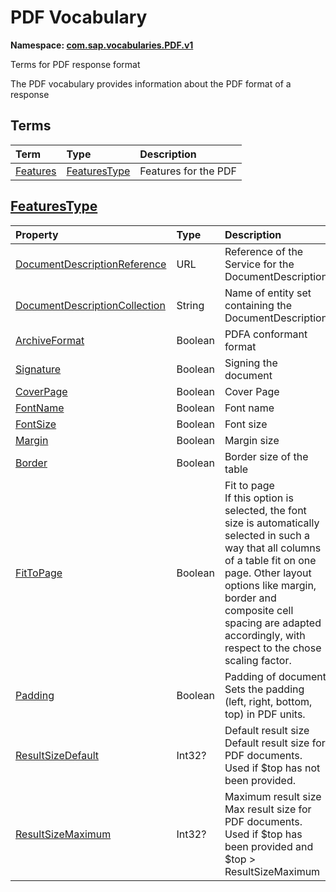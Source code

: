 # PDF Vocabulary
**Namespace: [com.sap.vocabularies.PDF.v1](PDF.xml)**

Terms for PDF response format

The PDF vocabulary provides information about the PDF format of a response


## Terms

Term|Type|Description
:---|:---|:----------
[Features](./PDF.xml#L38:~:text=<Term%20Name="-,Features,-")|[FeaturesType](#FeaturesType)|<a name="Features"></a>Features for the PDF

## <a name="FeaturesType"></a>[FeaturesType](./PDF.xml#L42:~:text=<ComplexType%20Name="-,FeaturesType,-")


Property|Type|Description
:-------|:---|:----------
[DocumentDescriptionReference](./PDF.xml#L43:~:text=<ComplexType%20Name="-,FeaturesType,-")|URL|Reference of the Service for the DocumentDescription
[DocumentDescriptionCollection](./PDF.xml#L47:~:text=<ComplexType%20Name="-,FeaturesType,-")|String|Name of entity set containing the DocumentDescription
[ArchiveFormat](./PDF.xml#L50:~:text=<ComplexType%20Name="-,FeaturesType,-")|Boolean|PDFA conformant format
[Signature](./PDF.xml#L53:~:text=<ComplexType%20Name="-,FeaturesType,-")|Boolean|Signing the document
[CoverPage](./PDF.xml#L56:~:text=<ComplexType%20Name="-,FeaturesType,-")|Boolean|Cover Page
[FontName](./PDF.xml#L59:~:text=<ComplexType%20Name="-,FeaturesType,-")|Boolean|Font name
[FontSize](./PDF.xml#L62:~:text=<ComplexType%20Name="-,FeaturesType,-")|Boolean|Font size
[Margin](./PDF.xml#L65:~:text=<ComplexType%20Name="-,FeaturesType,-")|Boolean|Margin size
[Border](./PDF.xml#L68:~:text=<ComplexType%20Name="-,FeaturesType,-")|Boolean|Border size of the table
[FitToPage](./PDF.xml#L71:~:text=<ComplexType%20Name="-,FeaturesType,-")|Boolean|Fit to page<br>If this option is selected, the font size is automatically selected in such a way that all columns of a table fit on one page. Other layout options like margin, border and composite cell spacing are adapted accordingly, with respect to the chose scaling factor.
[Padding](./PDF.xml#L71:~:text=<ComplexType%20Name="-,FeaturesType,-")|Boolean|Padding of document<br>Sets the padding (left, right, bottom, top) in PDF units. 
[ResultSizeDefault](./PDF.xml#L77:~:text=<ComplexType%20Name="-,FeaturesType,-")|Int32?|Default result size<br>Default result size for PDF documents. Used if $top has not been provided.
[ResultSizeMaximum](./PDF.xml#L83:~:text=<ComplexType%20Name="-,FeaturesType,-")|Int32?|Maximum result size<br>Max result size for PDF documents. Used if $top has been provided and $top > ResultSizeMaximum
